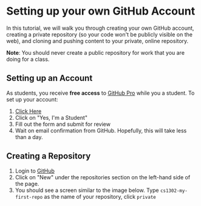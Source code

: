 # Setting up your own GitHub Account

In this tutorial, we will walk you through creating your own GitHub account, creating a private repository 
(so your code won't be publicly visible on the web), and cloning and pushing content to your private, 
online repository.

**Note**: You should never create a public repository for work that you are doing for a class.

## Setting up an Account

As students, you receive **free access** to [GitHub Pro](https://github.com/pricing) while you a student.
To set up your account:

1. [Click Here](https://education.github.com/pack/join)
1. Click on "Yes, I'm a Student"
1. Fill out the form and submit for review
1. Wait on email confirmation from GitHub. Hopefully, this will take less than a day.

## Creating a Repository

1. Login to [GitHub](www.github.com)
1. Click on "New" under the repositories section on the left-hand side of the page.
1. You should see a screen similar to the image below. Type `cs1302-my-first-repo`
   as the name of your repository, click `private`

